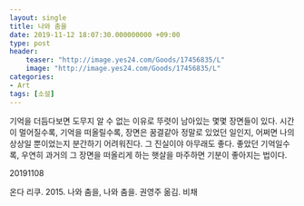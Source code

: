 ```yaml
---
layout: single
title: 나와 춤을
date: 2019-11-12 18:07:30.000000000 +09:00
type: post
header:
    teaser: "http://image.yes24.com/Goods/17456835/L"
    image: "http://image.yes24.com/Goods/17456835/L"
categories:
- Art
tags: [소설]
---
```


기억을 더듬다보면 도무지 알 수 없는 이유로 뚜렷이 남아있는 몇몇 장면들이 있다. 시간이 멀어질수록, 기억을 떠올릴수록, 장면은 꿈결같아 정말로 있었던 일인지, 어쩌면 나의 상상일 뿐이었는지 분간하기 어려워진다. 그 진실이야 아무래도 좋다. 좋았던 기억일수록, 우연히 과거의 그 장면을 떠올리게 하는 햇살을 마주하면 기분이 좋아지는 법이다.

20191108

온다 리쿠. 2015. 나와 춤을, 나와 춤을. 권영주 옮김. 비채
